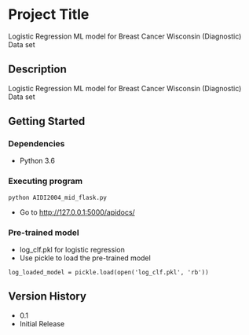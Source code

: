# Project Title

Logistic Regression ML model for Breast Cancer Wisconsin (Diagnostic) Data set

## Description

Logistic Regression ML model for Breast Cancer Wisconsin (Diagnostic) Data set

## Getting Started

### Dependencies

* Python 3.6

### Executing program

```
python AIDI2004_mid_flask.py
```
* Go to http://127.0.0.1:5000/apidocs/

### Pre-trained model

* log_clf.pkl for logistic regression
* Use pickle to load the pre-trained model
```
log_loaded_model = pickle.load(open('log_clf.pkl', 'rb'))
```

## Version History

* 0.1
* Initial Release
